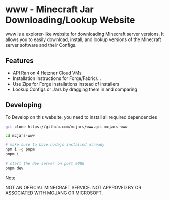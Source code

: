 # www - Minecraft Jar Downloading/Lookup Website

www is a explorer-like website for downloading Minecraft server versions. It allows you to easily download, install, and lookup versions of the Minecraft server software and their Configs.

## Features

- API Ran on 4 Hetzner Cloud VMs
- Installation Instructions for Forge/Fabric/...
- Use Zips for Forge installations instead of installers
- Lookup Configs or Jars by dragging them in and comparing

## Developing

To Develop on this website, you need to install all required dependencies

```bash
git clone https://github.com/mcjars/www.git mcjars-www

cd mcjars-www

# make sure to have nodejs installed already
npm i -g pnpm
pnpm i

# start the dev server on port 9000
pnpm dev
```

> [!NOTE]
> NOT AN OFFICIAL MINECRAFT SERVICE. NOT APPROVED BY OR ASSOCIATED WITH MOJANG OR MICROSOFT.
